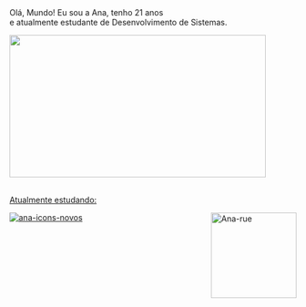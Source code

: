 ## 
Olá, Mundo!
Eu sou a Ana, tenho 21 anos <br> e atualmente estudante de Desenvolvimento de Sistemas.
<div>
  <a href="https://github.com/afloradda">
  <img height="250" width="450" src="https://github-readme-stats.vercel.app/api/top-langs/?username=afloradda&layout=compact&show_icons=true&theme=synthwave"/>
</div>

<div style="display: inline_block"><br>
    <p>Atualmente estudando:<p>
    <img alt="ana-icons-novos"
    src="https://skills.thijs.gg/icons?i=,python,django,javascript,react">
    <img align="right" alt="Ana-rue" heigth="50" width="150" src="https://media.tenor.com/fMH7i_iylrEAAAAC/euphoria-rue.gif">
</div>

## 

